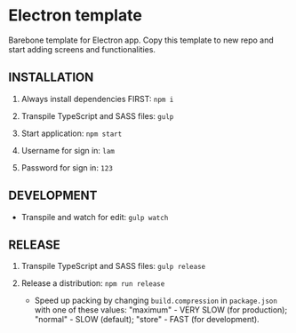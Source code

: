# Electron template

Barebone template for Electron app. Copy this template to new repo and start adding screens and functionalities.

## INSTALLATION

1. Always install dependencies FIRST: `npm i`

1. Transpile TypeScript and SASS files: `gulp`

1. Start application: `npm start`

1. Username for sign in: `lam`

1. Password for sign in: `123`

## DEVELOPMENT

* Transpile and watch for edit: `gulp watch`

## RELEASE

1. Transpile TypeScript and SASS files: `gulp release`

1. Release a distribution: `npm run release`

    * Speed up packing by changing `build.compression` in `package.json` with one of these values: "maximum" - VERY SLOW (for production); "normal" - SLOW (default); "store" - FAST (for development).